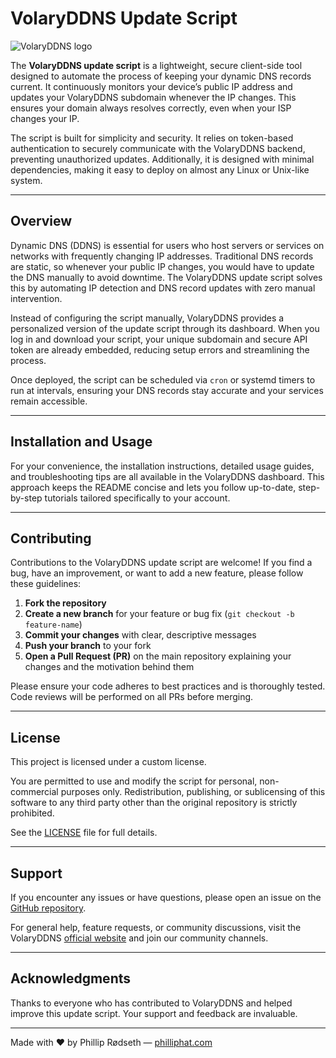 # VolaryDDNS Update Script

![VolaryDDNS logo](https://static-content.volary.cloud/images/logo-long.png)    

The **VolaryDDNS update script** is a lightweight, secure client-side tool designed to automate the process of keeping your dynamic DNS records current. It continuously monitors your device’s public IP address and updates your VolaryDDNS subdomain whenever the IP changes. This ensures your domain always resolves correctly, even when your ISP changes your IP.

The script is built for simplicity and security. It relies on token-based authentication to securely communicate with the VolaryDDNS backend, preventing unauthorized updates. Additionally, it is designed with minimal dependencies, making it easy to deploy on almost any Linux or Unix-like system.

---

## Overview

Dynamic DNS (DDNS) is essential for users who host servers or services on networks with frequently changing IP addresses. Traditional DNS records are static, so whenever your public IP changes, you would have to update the DNS manually to avoid downtime. The VolaryDDNS update script solves this by automating IP detection and DNS record updates with zero manual intervention.

Instead of configuring the script manually, VolaryDDNS provides a personalized version of the update script through its dashboard. When you log in and download your script, your unique subdomain and secure API token are already embedded, reducing setup errors and streamlining the process.

Once deployed, the script can be scheduled via `cron` or systemd timers to run at intervals, ensuring your DNS records stay accurate and your services remain accessible.

---

## Installation and Usage

For your convenience, the installation instructions, detailed usage guides, and troubleshooting tips are all available in the VolaryDDNS dashboard. This approach keeps the README concise and lets you follow up-to-date, step-by-step tutorials tailored specifically to your account.

---

## Contributing

Contributions to the VolaryDDNS update script are welcome! If you find a bug, have an improvement, or want to add a new feature, please follow these guidelines:

1. **Fork the repository**  
2. **Create a new branch** for your feature or bug fix (`git checkout -b feature-name`)  
3. **Commit your changes** with clear, descriptive messages  
4. **Push your branch** to your fork  
5. **Open a Pull Request (PR)** on the main repository explaining your changes and the motivation behind them  

Please ensure your code adheres to best practices and is thoroughly tested. Code reviews will be performed on all PRs before merging.

---

## License

This project is licensed under a custom license.

You are permitted to use and modify the script for personal, non-commercial purposes only. Redistribution, publishing, or sublicensing of this software to any third party other than the original repository is strictly prohibited.

See the [LICENSE](https://github.com/VolaryCloud/VolaryDDNS-updates/blob/main/LICENSE) file for full details.

---

## Support

If you encounter any issues or have questions, please open an issue on the [GitHub repository](https://github.com/VolaryCloud/VolaryDDNS-updates/issues).

For general help, feature requests, or community discussions, visit the VolaryDDNS [official website](https://ddns.volary.cloud) and join our community channels.

---

## Acknowledgments

Thanks to everyone who has contributed to VolaryDDNS and helped improve this update script. Your support and feedback are invaluable.

---

Made with ❤️ by Phillip Rødseth — [philliphat.com](https://philliphat.coom)
